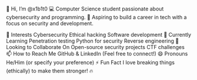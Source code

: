 👋 Hi, I’m @x1b1t0
💻 Computer Science student passionate about cybersecurity and programming.
🎯 Aspiring to build a career in tech with a focus on security and development.

👀 Interests
Cybersecurity
Ethical hacking
Software development
🌱 Currently Learning
Penetration testing
Python for security
Reverse engineering
💞️ Looking to Collaborate On
Open-source security projects
CTF challenges
📫 How to Reach Me
GitHub & LinkedIn (Feel free to connect!)
😄 Pronouns
He/Him (or specify your preference)
⚡ Fun Fact
I love breaking things (ethically) to make them stronger! 🔥

<!---
x1b1t0/x1b1t0 is a ✨ special ✨ repository because its `README.md` (this file) appears on your GitHub profile.
You can click the Preview link to take a look at your changes.
--->
